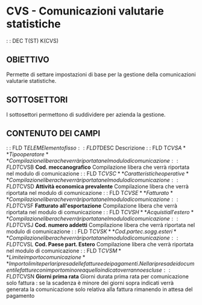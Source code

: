 # CVS - Comunicazioni valutarie statistiche
 :  : DEC T(ST) K(CVS)
## OBIETTIVO
Permette di settare impostazioni di base per la gestione della comunicazioni valutarie statistiche.
## SOTTOSETTORI
I sottosettori permettono di suddividere per azienda la gestione.
## CONTENUTO DEI CAMPI
 :  : FLD T$ELEM Elemento fisso
 :  : FLD T$DESC Descrizione
 :  : FLD T$CVSA **Tipo operatore**
Compilazione libera che verrà riportata nel modulo di comunicazione
 :  : FLD T$CVSB **Cod. meccanografico**
Compilazione libera che verrà riportata nel modulo di comunicazione
 :  : FLD T$CVSC **Caratteristiche operative**
Compilazione libera che verrà riportata nel modulo di comunicazione
 :  : FLD T$CVSD **Attività economica prevalente**
Compilazione libera che verrà riportata nel modulo di comunicazione
 :  : FLD T$CVSE **Fatturato**
Compilazione libera che verrà riportata nel modulo di comunicazione
 :  : FLD T$CVSF **Fatturato all'esportazione**
Compilazione libera che verrà riportata nel modulo di comunicazione
 :  : FLD T$CVSH **Acquisti all'estero**
Compilazione libera che verrà riportata nel modulo di comunicazione
 :  : FLD T$CVSJ **Cod. numero addetti**
Compilazione libera che verrà riportata nel modulo di comunicazione
 :  : FLD T$CVSK **Cod. partec. sogg. esteri**
Compilazione libera che verrà riportata nel modulo di comunicazione
 :  : FLD T$CVSL **Cod. Paese part. Estero**
Compilazione libera che verrà riportata nel modulo di comunicazione
 :  : FLD T$CVSM **Limite importo comunicazione**
Importo limite per la ripresa delle fatture e dei pagamenti.
Nella ripresa dei documenti le fatture con importo minore a quello indicato verranno escluse
 :  : FLD T$CVSN **Giorni prima rata**
Giorni durata prima rata per comunicazione solo fattura :  se la scadenza è minore dei giorni sopra indicati verrà generata la comunicazione solo relativa alla fattura rimanendo in attesa del pagamento
